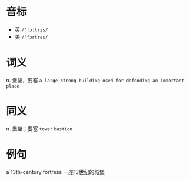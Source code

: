 # 音标

- 英 `/'fɔːtrɪs/`
- 美 `/'fɔrtrəs/`

# 词义

n. 堡垒，要塞
`a large strong building used for defending an important place`

# 同义

n. 堡垒；要塞
`tower` `bastion`

# 例句

a 13th-century fortress
一座13世纪的城堡


